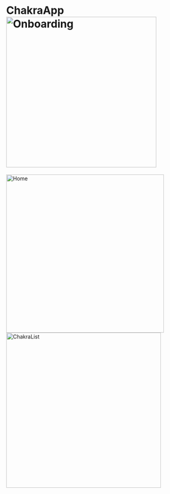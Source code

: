 # ChakraApp<img width="401" alt="Onboarding" src="https://github.com/sikandarim/ChakraApp/assets/121511084/90db7905-f047-4f7b-b1ce-30c2b65197ba">
<img width="421" alt="Home" src="https://github.com/sikandarim/ChakraApp/assets/121511084/624018eb-90cb-4cc2-a6fb-71d02e01fcbd">
<img width="413" alt="ChakraList" src="https://github.com/sikandarim/ChakraApp/assets/121511084/577570b5-435d-4a36-93c8-07336d2cd063">
